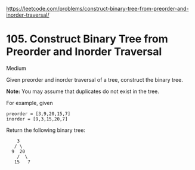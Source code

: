 https://leetcode.com/problems/construct-binary-tree-from-preorder-and-inorder-traversal/

# 105. Construct Binary Tree from Preorder and Inorder Traversal

Medium

Given preorder and inorder traversal of a tree, construct the binary tree.

**Note:**
You may assume that duplicates do not exist in the tree.

For example, given

```
preorder = [3,9,20,15,7]
inorder = [9,3,15,20,7]
```

Return the following binary tree:

```
    3
   / \
  9  20
    /  \
   15   7
```